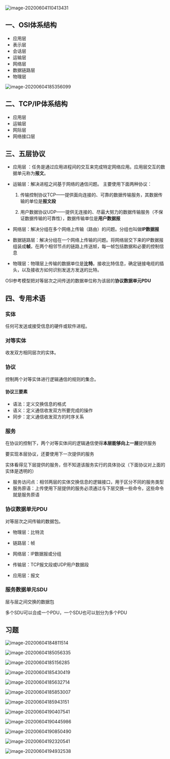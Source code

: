 ![image-20200604110413431](https://i.loli.net/2020/06/18/loS1kJf9vgyEcd2.png)

## 一、OSI体系结构

- 应用层
- 表示层
- 会话层
- 运输层
- 网络层
- 数据链路层
- 物理层

![image-20200604185356099](https://i.loli.net/2020/06/18/1eP5oSM9p4HaFyK.png)

## 二、TCP/IP体系结构

- 应用层
- 运输层
- 网际层
- 网络接口层

## 三、五层协议

- 应用层 ：任务是通过应用进程间的交互来完成特定网络应用。应用层交互的数据单元称为**报文**。
- 运输层：解决进程之间基于网络的通信问题。
  主要使用下面两种协议：

  1. 传输控制协议TCP——提供面向连接的、可靠的数据传输服务，其数据传输的单位是**报文段**

  2. 用户数据协议UDP——提供无连接的、尽最大努力的数据传输服务（不保证数据传输的可靠性），数据传输单位是**用户数据报**
- 网络层：解决分组在多个网络上传输（路由）的问题。分组也叫做**IP数据报**
- 数据链路层：解决分组在一个网络上传输的问题。将网络层交下来的IP数据报组装成**帧**，在两个相邻节点的链路上传送帧，每一帧包括数据和必要的控制信息
- 物理层：物理层上传输的数据单位是**比特**。接收比特信息，确定链接电缆的插头，以及接收方如何识别发送方发送的比特。

OSI参考模型把对等层次之间传送的数据单位称为该层的**协议数据单元PDU**

## 四、专用术语

### 实体

任何可发送或接受信息的硬件或软件进程。

### 对等实体

收发双方相同层次的实体。

### 协议

控制两个对等实体进行逻辑通信的规则的集合。

#### 协议三要素

- 语法：定义交换信息的格式
- 语义：定义通信收发双方所要完成的操作
- 同步：定义通信收发双方的时序关系

### 服务

在协议的控制下，两个对等实体间的逻辑通信使得**本层能够向上一层**提供服务

要实现本层协议，还要使用下一次提供的服务

实体看得见下层提供的服务，但不知道该服务实行的具体协议（下面协议对上面的实体是透明的）

- 服务访问点：相邻两层的实体交换信息的逻辑接口，用于区分不同的服务类型
- 服务原语：上传使用下层提供的服务必须通过与下层交换一些命令，这些命令就是服务原语

### 协议数据单元PDU

对等层次之间传输的数据包。

- 物理层：比特流

- 链路层：帧

- 网络层：IP数据报或分组

- 传输层：TCP报文段或UDP用户数据段

- 应用层：报文

### 服务数据单元SDU

层与层之间交换的数据包

多个SDU可以合成一个PDU，一个SDU也可以划分为多个PDU

## 习题

![image-20200604184811514](https://i.loli.net/2020/06/18/TeMNaiLo6FIhPqJ.png)

![image-20200604185056335](https://i.loli.net/2020/06/18/1wAJ8mCkyDIqB9b.png)

![image-20200604185156285](https://i.loli.net/2020/06/18/PIZye8BaAcCGiz3.png)

![image-20200604185430419](https://i.loli.net/2020/06/18/aMEL79CKRFfrtJG.png)

![image-20200604185632714](https://i.loli.net/2020/06/18/eIpG3brdMCfJK1z.png)

![image-20200604185853007](https://i.loli.net/2020/06/18/qmyrFp978cZdWUg.png)

![image-20200604185943151](https://i.loli.net/2020/06/18/zrv9EysU8nFOTWj.png)

![image-20200604190407541](https://i.loli.net/2020/06/18/aPoFtQLX8Srh6xf.png)

![image-20200604190445986](https://i.loli.net/2020/06/18/6d8MU2pYifxt7jQ.png)

![image-20200604190850490](https://i.loli.net/2020/06/18/Yq8jfOCUw1AcxaI.png)

![image-20200604192320541](https://i.loli.net/2020/06/18/d6OPJUQMzgfBLax.png)

![image-20200604194932538](https://i.loli.net/2020/06/18/VQgkluSYncde3HJ.png)